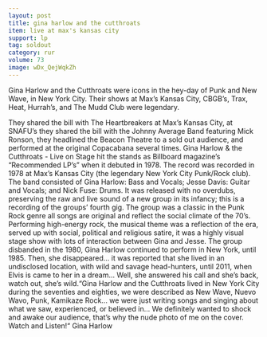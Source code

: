 ```yaml
---
layout: post
title: gina harlow and the cutthroats
item: live at max's kansas city
support: lp
tag: soldout
category: rur
volume: 73
image: wDx_QejWqkZh
---
```


Gina Harlow and the Cutthroats were icons in the hey-day of Punk and New Wave, in New York City. Their shows at Max’s Kansas City, CBGB’s, Trax, Heat, Hurrah’s, and The Mudd Club were legendary.

They shared the bill with The Heartbreakers at Max’s Kansas City, at SNAFU’s they shared the bill with the Johnny Average Band featuring Mick Ronson, they headlined the Beacon Theatre to a sold out audience, and performed at the original Copacabana several times. Gina Harlow & the Cutthroats - Live on Stage hit the stands as Billboard magazine’s “Recommended LP’s” when it debuted in 1978. The record was recorded in 1978 at Max’s Kansas City (the legendary New York City Punk/Rock club). The band consisted of Gina Harlow: Bass and Vocals; Jesse Davis: Guitar and Vocals; and Nick Fuse: Drums. It was released with no overdubs, preserving the raw and live sound of a new group in its infancy; this is a recording of the groups’ fourth gig. The group was a classic in the Punk Rock genre all songs are original and reflect the social climate of the 70’s. Performing high-energy rock, the musical theme was a reflection of the era, served up with social, political and religious satire, it was a highly visual stage show with lots of interaction between Gina and Jesse. The group disbanded in the 1980, Gina Harlow continued to perform in New York, until 1985. Then, she disappeared... it was reported that she lived in an undisclosed location, with wild and savage head-hunters, until 2011, when Elvis is came to her in a dream... Well, she answered his call and she’s back, watch out, she’s wild.“Gina Harlow and the Cutthroats lived in New York City during the seventies and eighties, we were described as New Wave, Nuevo Wavo, Punk, Kamikaze Rock... we were just writing songs and singing about what we saw, experienced, or believed in... We definitely wanted to shock and awake our audience, that’s why the nude photo of me on the cover. Watch and Listen!“ Gina Harlow